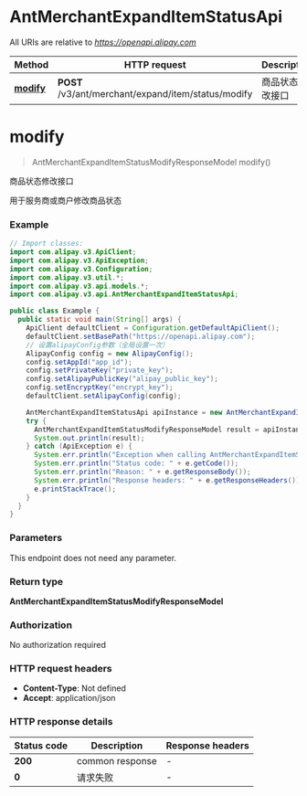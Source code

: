 # AntMerchantExpandItemStatusApi

All URIs are relative to *https://openapi.alipay.com*

| Method | HTTP request | Description |
|------------- | ------------- | -------------|
| [**modify**](AntMerchantExpandItemStatusApi.md#modify) | **POST** /v3/ant/merchant/expand/item/status/modify | 商品状态修改接口 |


<a name="modify"></a>
# **modify**
> AntMerchantExpandItemStatusModifyResponseModel modify()

商品状态修改接口

用于服务商或商户修改商品状态

### Example
```java
// Import classes:
import com.alipay.v3.ApiClient;
import com.alipay.v3.ApiException;
import com.alipay.v3.Configuration;
import com.alipay.v3.util.*;
import com.alipay.v3.api.models.*;
import com.alipay.v3.api.AntMerchantExpandItemStatusApi;

public class Example {
  public static void main(String[] args) {
    ApiClient defaultClient = Configuration.getDefaultApiClient();
    defaultClient.setBasePath("https://openapi.alipay.com");
    // 设置alipayConfig参数（全局设置一次）
    AlipayConfig config = new AlipayConfig();
    config.setAppId("app_id");
    config.setPrivateKey("private_key");
    config.setAlipayPublicKey("alipay_public_key");
    config.setEncryptKey("encrypt_key");
    defaultClient.setAlipayConfig(config);

    AntMerchantExpandItemStatusApi apiInstance = new AntMerchantExpandItemStatusApi(defaultClient);
    try {
      AntMerchantExpandItemStatusModifyResponseModel result = apiInstance.modify();
      System.out.println(result);
    } catch (ApiException e) {
      System.err.println("Exception when calling AntMerchantExpandItemStatusApi#modify");
      System.err.println("Status code: " + e.getCode());
      System.err.println("Reason: " + e.getResponseBody());
      System.err.println("Response headers: " + e.getResponseHeaders());
      e.printStackTrace();
    }
  }
}
```

### Parameters
This endpoint does not need any parameter.

### Return type

**AntMerchantExpandItemStatusModifyResponseModel**

### Authorization

No authorization required

### HTTP request headers

 - **Content-Type**: Not defined
 - **Accept**: application/json

### HTTP response details
| Status code | Description | Response headers |
|-------------|-------------|------------------|
| **200** | common response |  -  |
| **0** | 请求失败 |  -  |

